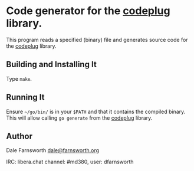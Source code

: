 # Code generator for the [codeplug](https://github.com/DaleFarnsworth-DMR/codeplug) library.

This program reads a specified (binary) file and generates source code for the
[codeplug](https://github.com/DaleFarnsworth-DMR/codeplug) library.


## Building and Installing It

Type `make`.


## Running It

Ensure `~/go/bin/` is in your `$PATH` and that it contains the compiled binary.
This will allow calling `go generate` from the
[codeplug](https://github.com/DaleFarnsworth-DMR/codeplug) library.


## Author

Dale Farnsworth <dale@farnsworth.org>

IRC: libera.chat channel: #md380, user: dfarnsworth

